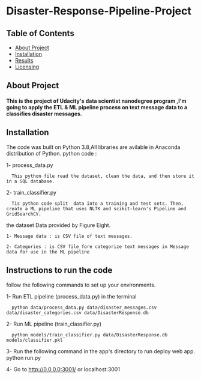 # Disaster-Response-Pipeline-Project

## Table of Contents
* [About Project]() 
* [Installation]()
* [Results]()
* [Licensing]()
## About Project
#### This is the project of Udacity's data scientist nanodegree program ,I'm going to apply the  ETL & ML pipeline process on text message data to a classifies disaster messages.

## Installation

The code was built on Python 3.8,All libraries are avilable in Anaconda distribution of Python. 
python code :

  1- process_data.py
  
      This python file read the dataset, clean the data, and then store it in a SQL database.
      
  2- train_classifier.py
  
      Tis python code split  data into a training and test sets. Then, create a ML pipeline that uses NLTK and scikit-learn's Pipeline and GridSearchCV.

the dataset Data provided by Figure Eight.

    1- Message data : is CSV file of text messages.
    
    2- Categories : is CSV file fore categorize text messages in Message data for use in the ML pipeline
    

## Instructions to run the code

follow the following commands to set up your environments.

  1- Run ETL pipeline (process_data.py) in the terminal
  
      python data/process_data.py data/disaster_messages.csv data/disaster_categories.csv data/DisasterResponse.db
  2- Run ML pipeline (train_classifier.py)
  
      python models/train_classifier.py data/DisasterResponse.db models/classifier.pkl
      
  3- Run the following command in the app's directory to run deploy web app. python run.py
  

  4- Go to http://0.0.0.0:3001/ or localhost:3001
  



